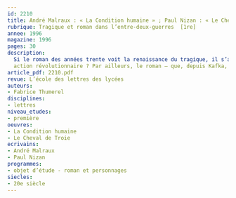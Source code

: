 ```yaml
---
id: 2210
title: André Malraux : « La Condition humaine » ; Paul Nizan : « Le Cheval de Troie » 
rubrique: Tragique et roman dans l’entre-deux-guerres  [1re]
annee: 1996
magazine: 1996
pages: 30
description: 
  Si le roman des années trente voit la renaissance du tragique, il s’agit bel et bien d’une nouvelle forme, qui peut être qualifiée d’historique – laquelle s’accompagne d’un motif qui a traversé la littérature du XIXe siècle, celui de la Révolution. Seulement, ce retour de la Révolution sur la scène romanesque n’est pas sans soulever de lourdes interrogations : si épopée moderne il y a, quelles en sont les caractéristiques ? Témoigne-t-elle du même messianisme marxiste que le siècle précédent ? Quelles sont les utopies et les apories de cette
  action révolutionnaire ? Par ailleurs, le roman – que, depuis Kafka, l’on considère comme une allégorie métaphysique sur la condition humaine – se nourrit de réflexions philosophiques. C’est ainsi que « La Condition humaine » (1933) et « Le Cheval de Troie » (1935) sont répertoriés comme « romans à idées ». Quelle est l’originalité littéraire de leurs auteurs, souvent qualifiés d’abstraits ? Comment incarner des idées – et, en particulier, comment exprimer l’angoisse qui resurgit en ces années noires, comment la faire naître chez le lecteur ?
article_pdf: 2210.pdf
revue: L’école des lettres des lycées
auteurs:
- Fabrice Thumerel
disciplines:
- lettres
niveau_etudes:
- première
oeuvres:
- La Condition humaine
- Le Cheval de Troie
ecrivains:
- André Malraux
- Paul Nizan
programmes:
- objet d’étude - roman et personnages
siecles:
- 20e siècle
---
```

